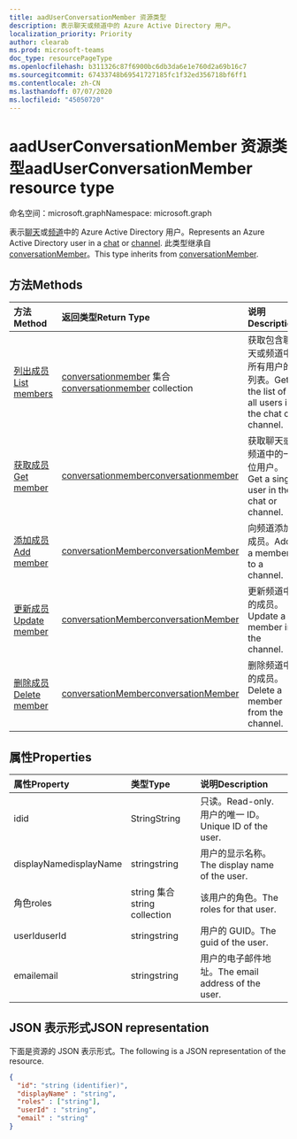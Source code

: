 ```yaml
---
title: aadUserConversationMember 资源类型
description: 表示聊天或频道中的 Azure Active Directory 用户。
localization_priority: Priority
author: clearab
ms.prod: microsoft-teams
doc_type: resourcePageType
ms.openlocfilehash: b311326c87f6900bc6db3da6e1e760d2a69b16c7
ms.sourcegitcommit: 67433748b69541727185fc1f32ed356718bf6ff1
ms.contentlocale: zh-CN
ms.lasthandoff: 07/07/2020
ms.locfileid: "45050720"
---
```

# <a name="aaduserconversationmember-resource-type"></a><span data-ttu-id="fe66d-103">aadUserConversationMember 资源类型</span><span class="sxs-lookup"><span data-stu-id="fe66d-103">aadUserConversationMember resource type</span></span>

<span data-ttu-id="fe66d-104">命名空间：microsoft.graph</span><span class="sxs-lookup"><span data-stu-id="fe66d-104">Namespace: microsoft.graph</span></span>

<span data-ttu-id="fe66d-105">表示[聊天](chat.md)或[频道](channel.md)中的 Azure Active Directory 用户。</span><span class="sxs-lookup"><span data-stu-id="fe66d-105">Represents an Azure Active Directory user in a [chat](chat.md) or [channel](channel.md).</span></span> <span data-ttu-id="fe66d-106">此类型继承自 [conversationMember](conversationmember.md)。</span><span class="sxs-lookup"><span data-stu-id="fe66d-106">This type inherits from [conversationMember](conversationmember.md).</span></span>

## <a name="methods"></a><span data-ttu-id="fe66d-107">方法</span><span class="sxs-lookup"><span data-stu-id="fe66d-107">Methods</span></span>

| <span data-ttu-id="fe66d-108">方法</span><span class="sxs-lookup"><span data-stu-id="fe66d-108">Method</span></span>       | <span data-ttu-id="fe66d-109">返回类型</span><span class="sxs-lookup"><span data-stu-id="fe66d-109">Return Type</span></span>  |<span data-ttu-id="fe66d-110">说明</span><span class="sxs-lookup"><span data-stu-id="fe66d-110">Description</span></span>|
|:---------------|:--------|:----------|
|[<span data-ttu-id="fe66d-111">列出成员</span><span class="sxs-lookup"><span data-stu-id="fe66d-111">List members</span></span>](../api/conversationmember-list.md) | <span data-ttu-id="fe66d-112">[conversationmember](conversationmember.md) 集合</span><span class="sxs-lookup"><span data-stu-id="fe66d-112">[conversationmember](conversationmember.md) collection</span></span> | <span data-ttu-id="fe66d-113">获取包含聊天或频道中所有用户的列表。</span><span class="sxs-lookup"><span data-stu-id="fe66d-113">Get the list of all users in the chat or channel.</span></span>|
|[<span data-ttu-id="fe66d-114">获取成员</span><span class="sxs-lookup"><span data-stu-id="fe66d-114">Get member</span></span>](../api/conversationmember-get.md) | [<span data-ttu-id="fe66d-115">conversationmember</span><span class="sxs-lookup"><span data-stu-id="fe66d-115">conversationmember</span></span>](conversationmember.md) | <span data-ttu-id="fe66d-116">获取聊天或频道中的一位用户。</span><span class="sxs-lookup"><span data-stu-id="fe66d-116">Get a single user in the chat or channel.</span></span>|
|[<span data-ttu-id="fe66d-117">添加成员</span><span class="sxs-lookup"><span data-stu-id="fe66d-117">Add member</span></span>](../api/conversationmember-add.md) | [<span data-ttu-id="fe66d-118">conversationMember</span><span class="sxs-lookup"><span data-stu-id="fe66d-118">conversationMember</span></span>](conversationmember.md)| <span data-ttu-id="fe66d-119">向频道添加成员。</span><span class="sxs-lookup"><span data-stu-id="fe66d-119">Add a member to a channel.</span></span>|
|[<span data-ttu-id="fe66d-120">更新成员</span><span class="sxs-lookup"><span data-stu-id="fe66d-120">Update member</span></span>](../api/conversationmember-update.md) | [<span data-ttu-id="fe66d-121">conversationMember</span><span class="sxs-lookup"><span data-stu-id="fe66d-121">conversationMember</span></span>](conversationmember.md)| <span data-ttu-id="fe66d-122">更新频道中的成员。</span><span class="sxs-lookup"><span data-stu-id="fe66d-122">Update a member in the channel.</span></span>|
|[<span data-ttu-id="fe66d-123">删除成员</span><span class="sxs-lookup"><span data-stu-id="fe66d-123">Delete member</span></span>](../api/conversationmember-delete.md) | [<span data-ttu-id="fe66d-124">conversationMember</span><span class="sxs-lookup"><span data-stu-id="fe66d-124">conversationMember</span></span>](conversationmember.md)| <span data-ttu-id="fe66d-125">删除频道中的成员。</span><span class="sxs-lookup"><span data-stu-id="fe66d-125">Delete a member from the channel.</span></span>|

## <a name="properties"></a><span data-ttu-id="fe66d-126">属性</span><span class="sxs-lookup"><span data-stu-id="fe66d-126">Properties</span></span>

| <span data-ttu-id="fe66d-127">属性</span><span class="sxs-lookup"><span data-stu-id="fe66d-127">Property</span></span>   | <span data-ttu-id="fe66d-128">类型</span><span class="sxs-lookup"><span data-stu-id="fe66d-128">Type</span></span> |<span data-ttu-id="fe66d-129">说明</span><span class="sxs-lookup"><span data-stu-id="fe66d-129">Description</span></span>|
|:---------------|:--------|:----------|
|<span data-ttu-id="fe66d-130">id</span><span class="sxs-lookup"><span data-stu-id="fe66d-130">id</span></span>|<span data-ttu-id="fe66d-131">String</span><span class="sxs-lookup"><span data-stu-id="fe66d-131">String</span></span>| <span data-ttu-id="fe66d-132">只读。</span><span class="sxs-lookup"><span data-stu-id="fe66d-132">Read-only.</span></span> <span data-ttu-id="fe66d-133">用户的唯一 ID。</span><span class="sxs-lookup"><span data-stu-id="fe66d-133">Unique ID of the user.</span></span>|
|<span data-ttu-id="fe66d-134">displayName</span><span class="sxs-lookup"><span data-stu-id="fe66d-134">displayName</span></span>| <span data-ttu-id="fe66d-135">string</span><span class="sxs-lookup"><span data-stu-id="fe66d-135">string</span></span> | <span data-ttu-id="fe66d-136">用户的显示名称。</span><span class="sxs-lookup"><span data-stu-id="fe66d-136">The display name of the user.</span></span> |
|<span data-ttu-id="fe66d-137">角色</span><span class="sxs-lookup"><span data-stu-id="fe66d-137">roles</span></span>| <span data-ttu-id="fe66d-138">string 集合</span><span class="sxs-lookup"><span data-stu-id="fe66d-138">string collection</span></span> | <span data-ttu-id="fe66d-139">该用户的角色。</span><span class="sxs-lookup"><span data-stu-id="fe66d-139">The roles for that user.</span></span> |
|<span data-ttu-id="fe66d-140">userId</span><span class="sxs-lookup"><span data-stu-id="fe66d-140">userId</span></span>| <span data-ttu-id="fe66d-141">string</span><span class="sxs-lookup"><span data-stu-id="fe66d-141">string</span></span> | <span data-ttu-id="fe66d-142">用户的 GUID。</span><span class="sxs-lookup"><span data-stu-id="fe66d-142">The guid of the user.</span></span> |
|<span data-ttu-id="fe66d-143">email</span><span class="sxs-lookup"><span data-stu-id="fe66d-143">email</span></span>| <span data-ttu-id="fe66d-144">string</span><span class="sxs-lookup"><span data-stu-id="fe66d-144">string</span></span>  | <span data-ttu-id="fe66d-145">用户的电子邮件地址。</span><span class="sxs-lookup"><span data-stu-id="fe66d-145">The email address of the user.</span></span> |

## <a name="json-representation"></a><span data-ttu-id="fe66d-146">JSON 表示形式</span><span class="sxs-lookup"><span data-stu-id="fe66d-146">JSON representation</span></span>

<span data-ttu-id="fe66d-147">下面是资源的 JSON 表示形式。</span><span class="sxs-lookup"><span data-stu-id="fe66d-147">The following is a JSON representation of the resource.</span></span>

<!-- {
  "blockType": "resource",
  "baseType": "microsoft.graph.entity",
  "@odata.type": "microsoft.graph.aadUserConversationMember"
}-->

```json
{
  "id": "string (identifier)",
  "displayName" : "string",
  "roles" : ["string"],
  "userId" : "string",
  "email" : "string"
}

```

<!-- uuid: 8fcb5dbc-d5aa-4681-8e31-b001d5168d79
2015-10-25 14:57:30 UTC -->
<!--
{
  "type": "#page.annotation",
  "description": "aadUserConversationMember",
  "keywords": "",
  "section": "documentation",
  "tocPath": "",
  "suppressions": []
}
-->
